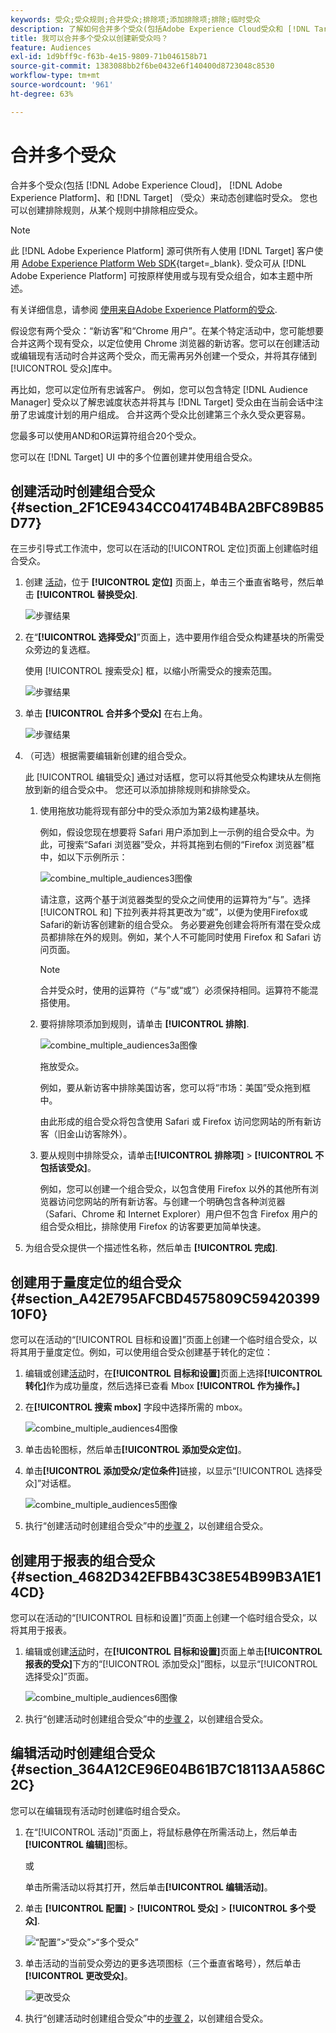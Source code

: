 ```yaml
---
keywords: 受众;受众规则;合并受众;排除项;添加排除项;排除;临时受众
description: 了解如何合并多个受众(包括Adobe Experience Cloud受众和 [!DNL Target] （受众）来动态创建临时受众。
title: 我可以合并多个受众以创建新受众吗？
feature: Audiences
exl-id: 1d9bff9c-f63b-4e15-9809-71b046158b71
source-git-commit: 1383088bb2f6be0432e6f140400d8723048c8530
workflow-type: tm+mt
source-wordcount: '961'
ht-degree: 63%

---
```


# 合并多个受众

合并多个受众(包括 [!DNL Adobe Experience Cloud]， [!DNL Adobe Experience Platform]、和 [!DNL Target] （受众）来动态创建临时受众。 您也可以创建排除规则，从某个规则中排除相应受众。

>[!NOTE]
>
>此 [!DNL Adobe Experience Platform] 源可供所有人使用 [!DNL Target] 客户使用 [Adobe Experience Platform Web SDK](https://experienceleague.corp.adobe.com/docs/target-dev/developer/client-side/aep-web-sdk.html?lang=en){target=_blank}. 受众可从 [!DNL Adobe Experience Platform] 可按原样使用或与现有受众组合，如本主题中所述。
>
>有关详细信息，请参阅 [使用来自Adobe Experience Platform的受众](/help/main/c-target/c-audiences/audiences.md#aep).

假设您有两个受众：“新访客”和“Chrome 用户”。在某个特定活动中，您可能想要合并这两个现有受众，以定位使用 Chrome 浏览器的新访客。您可以在创建活动或编辑现有活动时合并这两个受众，而无需再另外创建一个受众，并将其存储到[!UICONTROL 受众]库中。

再比如，您可以定位所有忠诚客户。 例如，您可以包含特定 [!DNL Audience Manager] 受众以了解忠诚度状态并将其与 [!DNL Target] 受众由在当前会话中注册了忠诚度计划的用户组成。 合并这两个受众比创建第三个永久受众更容易。

您最多可以使用AND和OR运算符组合20个受众。

您可以在 [!DNL Target] UI 中的多个位置创建并使用组合受众。

## 创建活动时创建组合受众 {#section_2F1CE9434CC04174B4BA2BFC89B85D77}

在三步引导式工作流中，您可以在活动的[!UICONTROL 定位]页面上创建临时组合受众。

1. 创建 [活动](/help/main/c-activities/activities.md#concept_D317A95A1AB54674BA7AB65C7985BA03)，位于 **[!UICONTROL 定位]** 页面上，单击三个垂直省略号，然后单击 **[!UICONTROL 替换受众]**.

   ![步骤结果](assets/edit_audience.png)

1. 在“**[!UICONTROL 选择受众]**”页面上，选中要用作组合受众构建基块的所需受众旁边的复选框。

   使用 [!UICONTROL 搜索受众] 框，以缩小所需受众的搜索范围。

   ![步骤结果](assets/combine_multiple_audiences1.png)

1. 单击 **[!UICONTROL 合并多个受众]** 在右上角。

   ![步骤结果](assets/combine_multiple_audiences2.png)

1. （可选）根据需要编辑新创建的组合受众。

   此 [!UICONTROL 编辑受众] 通过对话框，您可以将其他受众构建块从左侧拖放到新的组合受众中。 您还可以添加排除规则和排除受众。

   1. 使用拖放功能将现有部分中的受众添加为第2级构建基块。

      例如，假设您现在想要将 Safari 用户添加到上一示例的组合受众中。为此，可搜索“Safari 浏览器”受众，并将其拖到右侧的“Firefox 浏览器”框中，如以下示例所示：

      ![combine_multiple_audiences3图像](assets/combine_multiple_audiences3.png)

      请注意，这两个基于浏览器类型的受众之间使用的运算符为“与”。选择 [!UICONTROL 和] 下拉列表并将其更改为“或”，以便为使用Firefox或Safari的新访客创建新的组合受众。 务必要避免创建会将所有潜在受众成员都排除在外的规则。例如，某个人不可能同时使用 Firefox 和 Safari 访问页面。

      >[!NOTE]
      >
      >合并受众时，使用的运算符（“与”或“或”）必须保持相同。运算符不能混搭使用。

   1. 要将排除项添加到规则，请单击 **[!UICONTROL 排除]**.

      ![combine_multiple_audiences3a图像](assets/combine_multiple_audiences3a.png)

      拖放受众。

      例如，要从新访客中排除美国访客，您可以将“市场：美国”受众拖到框中。

      由此形成的组合受众将包含使用 Safari 或 Firefox 访问您网站的所有新访客（旧金山访客除外）。

   1. 要从规则中排除受众，请单击&#x200B;**[!UICONTROL 排除项]** > **[!UICONTROL 不包括该受众]**。

      例如，您可以创建一个组合受众，以包含使用 Firefox 以外的其他所有浏览器访问您网站的所有新访客。与创建一个明确包含各种浏览器（Safari、Chrome 和 Internet Explorer）用户但不包含 Firefox 用户的组合受众相比，排除使用 Firefox 的访客要更加简单快速。

1. 为组合受众提供一个描述性名称，然后单击 **[!UICONTROL 完成]**.

## 创建用于量度定位的组合受众 {#section_A42E795AFCBD4575809C5942039910F0}

您可以在活动的“[!UICONTROL 目标和设置]”页面上创建一个临时组合受众，以将其用于量度定位。例如，可以使用组合受众创建基于转化的定位：

1. 编辑或创建[活动](/help/main/c-activities/activities.md#concept_D317A95A1AB54674BA7AB65C7985BA03)时，在&#x200B;**[!UICONTROL 目标和设置]**&#x200B;页面上选择&#x200B;**[!UICONTROL 转化]**&#x200B;作为成功量度，然后选择已查看 Mbox **[!UICONTROL 作为操作。]**
1. 在&#x200B;**[!UICONTROL 搜索 mbox]** 字段中选择所需的 mbox。

   ![combine_multiple_audiences4图像](assets/combine_multiple_audiences4.png)

1. 单击齿轮图标，然后单击&#x200B;**[!UICONTROL 添加受众定位]**。
1. 单击&#x200B;**[!UICONTROL 添加受众/定位条件]**&#x200B;链接，以显示“[!UICONTROL 选择受众]”对话框。

   ![combine_multiple_audiences5图像](assets/combine_multiple_audiences5.png)

1. 执行“创建活动时创建组合受众”中的[步骤 2](/help/main/c-target/combining-multiple-audiences.md#section_2F1CE9434CC04174B4BA2BFC89B85D77)，以创建组合受众。

## 创建用于报表的组合受众 {#section_4682D342EFBB43C38E54B99B3A1E14CD}

您可以在活动的“[!UICONTROL 目标和设置]”页面上创建一个临时组合受众，以将其用于报表。

1. 编辑或创建[活动](/help/main/c-activities/activities.md#concept_D317A95A1AB54674BA7AB65C7985BA03)时，在&#x200B;**[!UICONTROL 目标和设置]**&#x200B;页面上单击&#x200B;**[!UICONTROL 报表的受众]**&#x200B;下方的“[!UICONTROL 添加受众]”图标，以显示“[!UICONTROL 选择受众]”页面。

   ![combine_multiple_audiences6图像](assets/combine_multiple_audiences6.png)

1. 执行“创建活动时创建组合受众”中的[步骤 2](/help/main/c-target/combining-multiple-audiences.md#section_2F1CE9434CC04174B4BA2BFC89B85D77)，以创建组合受众。

## 编辑活动时创建组合受众 {#section_364A12CE96E04B61B7C18113AA586C2C}

您可以在编辑现有活动时创建临时组合受众。

1. 在“[!UICONTROL 活动]”页面上，将鼠标悬停在所需活动上，然后单击&#x200B;**[!UICONTROL 编辑]**&#x200B;图标。

   或

   单击所需活动以将其打开，然后单击&#x200B;**[!UICONTROL 编辑活动]**。

1. 单击 **[!UICONTROL 配置]** > **[!UICONTROL 受众]** > **[!UICONTROL 多个受众]**.

   ![“配置”>“受众”>“多个受众”](assets/combine_multiple_audiences7.png)

1. 单击活动的当前受众旁边的更多选项图标（三个垂直省略号），然后单击&#x200B;**[!UICONTROL 更改受众]**。

   ![更改受众](assets/combine_multiple_audiences8.png)

1. 执行“创建活动时创建组合受众”中的[步骤 2](/help/main/c-target/combining-multiple-audiences.md#section_2F1CE9434CC04174B4BA2BFC89B85D77)，以创建组合受众。
